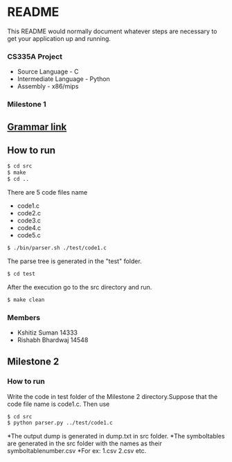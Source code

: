 # README #

This README would normally document whatever steps are necessary to get your application up and running.
### CS335A Project 

* Source Language - C
* Intermediate Language - Python
* Assembly - x86/mips

### Milestone 1

## [Grammar link](http://www.quut.com/c/ANSI-C-grammar-y.html)
## How to run 
```sh
$ cd src
$ make 
$ cd ..
```
There are 5 code files name
* code1.c
* code2.c
* code3.c
* code4.c
* code5.c
```sh
$ ./bin/parser.sh ./test/code1.c
```
The parse tree is generated in the "test" folder.
```sh
$ cd test
```

After the execution go to the src directory and run.
```sh
$ make clean
```

### Members
* Kshitiz Suman 14333
* Rishabh Bhardwaj 14548

## Milestone 2
### How to run

Write the code in test folder of the Milestone 2 directory.Suppose that the code file name is code1.c. Then use
```sh
$ cd src
$ python parser.py ../test/code1.c 
```

*The output dump is generated in dump.txt in src folder.
*The symboltables are generated in the src folder with the names as their symboltablenumber.csv
*For ex: 1.csv 2.csv etc.